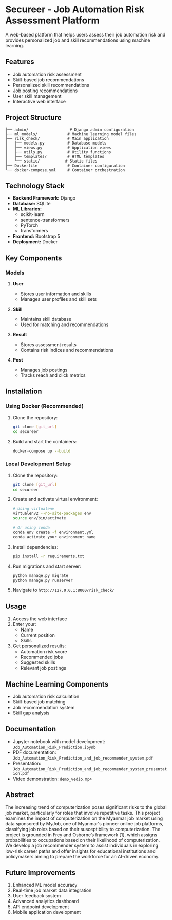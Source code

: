 # Secureer - Job Automation Risk Assessment Platform

A web-based platform that helps users assess their job automation risk and provides personalized job and skill recommendations using machine learning.

## Features

- Job automation risk assessment
- Skill-based job recommendations
- Personalized skill recommendations
- Job posting recommendations
- User skill management
- Interactive web interface

## Project Structure

```
├── admin/                  # Django admin configuration
├── ml_models/             # Machine learning model files
├── risk_check/            # Main application
│   ├── models.py          # Database models
│   ├── views.py           # Application views
│   ├── utils.py           # Utility functions
│   ├── templates/         # HTML templates
│   └── static/           # Static files
├── Dockerfile             # Container configuration
└── docker-compose.yml     # Container orchestration
```

## Technology Stack

- **Backend Framework:** Django
- **Database:** SQLite
- **ML Libraries:**
  - scikit-learn
  - sentence-transformers
  - PyTorch
  - transformers
- **Frontend:** Bootstrap 5
- **Deployment:** Docker

## Key Components

### Models

1. **User**
   - Stores user information and skills
   - Manages user profiles and skill sets

2. **Skill**
   - Maintains skill database
   - Used for matching and recommendations

3. **Result**
   - Stores assessment results
   - Contains risk indices and recommendations

4. **Post**
   - Manages job postings
   - Tracks reach and click metrics

## Installation

### Using Docker (Recommended)

1. Clone the repository:
   ```bash
   git clone [git_url]
   cd secureer
   ```

2. Build and start the containers:
   ```bash
   docker-compose up --build
   ```

### Local Development Setup

1. Clone the repository:
   ```bash
   git clone [git_url]
   cd secureer
   ```

2. Create and activate virtual environment:
   ```bash
   # Using virtualenv
   virtualenv2 --no-site-packages env
   source env/bin/activate

   # Or using conda
   conda env create -f environment.yml
   conda activate your_environment_name
   ```

3. Install dependencies:
   ```bash
   pip install -r requirements.txt
   ```

4. Run migrations and start server:
   ```bash
   python manage.py migrate
   python manage.py runserver
   ```

5. Navigate to `http://127.0.0.1:8000/risk_check/`

## Usage

1. Access the web interface
2. Enter your:
   - Name
   - Current position
   - Skills
3. Get personalized results:
   - Automation risk score
   - Recommended jobs
   - Suggested skills
   - Relevant job postings

## Machine Learning Components

- Job automation risk calculation
- Skill-based job matching
- Job recommendation system
- Skill gap analysis

## Documentation

- Jupyter notebook with model development: `Job_Automation_Risk_Prediction.ipynb`
- PDF documentation: `Job_Automation_Risk_Prediction_and_job_recommender_system.pdf`
- Presentation: `Job_Automation_Risk_Prediction_and_job_recommender_system_presentation.pdf`
- Video demonstration: `demo_vedio.mp4`

## Abstract

The increasing trend of computerization poses significant risks to the global job
market, particularly for roles that involve repetitive tasks. This project examines
the impact of computerization on the Myanmar job market using data sponsored
by MyJob, one of Myanmar's pioneer online job platforms, classifying job roles
based on their susceptibility to computerization. The project is grounded in Frey
and Osborne’s framework [1], which assigns probabilities to occupations based
on their likelihood of computerization. We develop a job recommender system
to assist individuals in exploring low-risk career paths and offer insights for
educational institutions and policymakers aiming to prepare the workforce for
an AI-driven economy.

## Future Improvements

1. Enhanced ML model accuracy
2. Real-time job market data integration
3. User feedback system
4. Advanced analytics dashboard
5. API endpoint development
6. Mobile application development